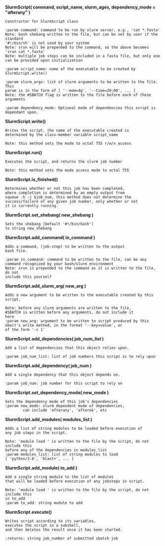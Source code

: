 **SlurmScript( command, script_name, slurm_ages, dependency_mode = "afterany" )**
```
Constructor for SlurmScript class

:param command: command to be run by slurm server, e.g., 'cat *.fasta'
Note: bash shebang written to the file, but can be set by user if the standard
'#!/bin/sh' is not used by your system
Note: srun will be prepended to the command, so the above becomes 'srun cat *.fasta'
Note: multiple job steps can be included in a fasta file, but only one can be provided upon initialization

:param script_name: name of the executable to be created by SlurmScript.write()

:param slurm_args: list of slurm arguments to be written to the file. This
param is in the form of [ '--mem=4g', '--time=20:00', ... ]
Note: the #SBATCH flag is written to the file before each of these arguments

:param dependency_mode: Optional mode of dependencies this script is dependant upon.
```
**SlurmScript.write()**
```
Writes the script, the name of the executable created is 
determined by the class-member variable script_name

Note: this method sets the mode to octal 755 r/w/x access
```
**SlurmScript.run()**
```
Executes the script, and returns the slurm job number

Note: this method sets the mode access mode to octal 755 
```
**SlurmScript.is_finished()**
```
Determines whether or not this job has been completed,
where completion is determined by an empty output from
squeue -h -j $job_num, this method does not determine the
success/failure of any given job number, only whether or not
it is currently running.
```
**SlurmScript.set_shebang( new_shebang )**
```
Sets the shebang (Default '#!/bin/bash')
to string new_shebang
```
**SlurmScript.add_command( in_command )**

```
Adds a command, (job-step) to be written to the output
bash file.

:param in_command: command to be written to the file, can be any
command recognized by your bash/slurm environment
Note: srun is prepended to the command as it is written to the file, do not
include this yourself
```
**SlurmScript.add_slurm_arg( new_arg )**
```
Adds a new argument to be written to the executable created by this script,

Note: before any slurm arguments are written to the file,
#SBATCH is written before any arguments, do not include it
here
:param new_arg: argument to be written to script produced by this
obect's write method, in the format '--key=value', or 
of the form '-c 1'
```
**SlurmScript.add_dependencies( job_num_list )**
```     
Add a list of dependencies that this object relies upon.

:param job_num_list: list of job numbers this script is to rely upon
```
**SlurmScript.add_dependency( job_num )**
```     
Add a single dependency that this object depends on.

:param job_num: job number for this script to rely on
```
**SlurmScript.set_dependency_mode( new_mode )**
```     
Sets the dependency mode of this job's dependencies
:param new_mode: slurm dependent mode of dependencies,
		can include 'afterany', 'afterok', etc
```
**SlurmScript.add_modules( modules_list )**
``` 
Adds a list of string modules to be loaded before execution of
any job steps in the script. 

Note: 'module load ' is written to the file by the script, do not include this
before any of the dependencies in modules_list
:param modules_list: list of string modules to load
[ 'python/3.6', 'blast+', ... ]
```
**SlurmScript.add_module( to_add )**
```     
Add a single string module to the list of modules 
that will be loaded before execution of any jobsteps in script.

Note: 'module load ' is written to the file by the script, do not include this
in to_add 
:param to_add: string module to add
```
**SlurmScript.execute()**
``` 
Writes script according to its variables, 
executes the script in a subshell,
and then deletes the result once it has been started.

:returns: string job_number of submitted sbatch job
```

